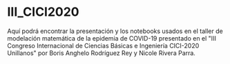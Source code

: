 # III_CICI2020

Aquí podrá encontrar la presentación y los notebooks usados en el taller de modelación matemática de la epidemia de COVID-19 presentado en el "III Congreso Internacional de Ciencias Básicas e Ingeniería CICI-2020 Unillanos" por Boris Anghelo Rodríguez Rey y Nicole Rivera Parra.
